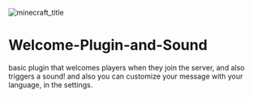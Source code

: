 ![minecraft_title](https://github.com/user-attachments/assets/bdfd9388-4584-4b0e-9959-956e8d1787e2)
# Welcome-Plugin-and-Sound
basic plugin that welcomes players when they join the server, and also triggers a sound!
and also you can customize your message with your language, in the settings.
